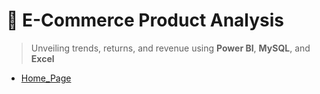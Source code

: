 # 🛒 E-Commerce Product Analysis
>Unveiling trends, returns, and revenue using **Power BI**, **MySQL**, and **Excel**
- <a href="Data_analyst_project_2(Pizza Sales)/Data Analyst Project - SQL+PowerBI+Excel/Home_page.png">Home_Page</a> 
